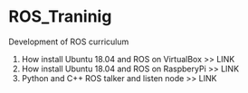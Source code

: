 # ROS_Traninig
Development of ROS curriculum

1. How install Ubuntu 18.04 and ROS on VirtualBox >> LINK
2. How install Ubuntu 18.04 and ROS on RaspberyPi >> LINK
3. Python and C++ ROS talker and listen node >> LINK

